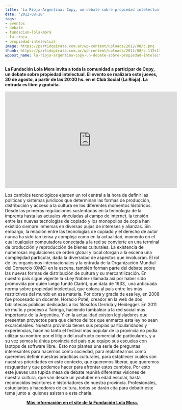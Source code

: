 ```yaml
---
title: 'La Rioja-Argentina: Copy, un debate sobre propiedad intelectual.'
date: '2012-08-28'
tags:
- eventos
- debate
- fundacion-lola-mora
- la-rioja
- propiedad-intelectual
image: https://partidopirata.com.ar/wp-content/uploads/2012/08/c.png
thumb: https://partidopirata.com.ar/wp-content/uploads/2012/08/c-115x115.png
wppost_name: la-rioja-argentina-copy-un-debate-sobre-propiedad-intelectual
---
```


<strong>La Fundación Lola Mora invita a toda la comunidad a participar de Copy, un debate sobre propiedad intelectual. El evento se realizara este jueves, 30 de agosto, a partir de las 20:00 hs. en el Club Social (La Rioja). La entrada es libre y gratuita.</strong>

<center>
<iframe src="http://www.youtube.com/embed/UI0dRLqqvgc" frameborder="0" width="560" height="315"></iframe></center>
<p style="text-align: left;">
Los cambios tecnológicos ejercen un rol central a la hora de definir las políticas y sistemas jurídicos que determinan las formas de producción, distribución y acceso a la cultura en los diferentes momentos históricos. Desde las primeras regulaciones sustentadas en la tecnología de la imprenta hasta las actuales vinculadas al campo de internet, la tensión entre las nuevas tecnologías de copiado y los monopolios de copia han existido siempre inmersas en diversas pujas de intereses y alianzas. Sin embargo, la relación entre las tecnologías de copiado y el derecho de autor nunca ha sido tan tensa y compleja como en la actualidad, momento en el cual cualquier computadora conectada a la red se convierte en una terminal de producción y reproducción de bienes culturales. La existencia de numerosas regulaciones de orden global y local otorgan a la escena una complejidad particular, dada la diversidad de aspectos que involucran. El rol de los organismos internacionales y
la entrada de la Organización Mundial del Comercio (OMC) en la escena, también forman parte del debate sobre las nuevas formas de distribución de cultura y su mercantilización.
En nuestro país sigue vigente la «Ley Noble» (llamada así por haber sido promovida por quien luego fundó Clarín), que data de 1933,  una anticuada norma sobre propiedad intelectual, que coloca al país entre los más restrictivos del mundo en esa materia. Por obra y gracia de esa ley, en 2008 fue procesado un docente, Horacio Potel, creador en la web de dos bibliotecas públicas dedicadas a los filósofos Derrida y Heidegger. En 2011 se multo y proceso a Taringa, haciendo tambalear a la red social mas importante de la Argentina. Y en la actualidad existen legisladores que presentan proyectos para que ciertos delitos que enmarca esta ley no sean excarcelables.
Nuestra provincia tienes sus propias particularidades y experiencias, hace no tanto el festival mas popular de la provincia no podía utilizar su nombre por el litigio del usufructo comercial de particulares, y a su vez somos la única provincia del país que equipo sus escuelas con laptops de software libre.  Esto nos plantea una serie de preguntas interesantes para hacernos como sociedad, para replantearnos como queremos definir nuestras practicas culturales, para establecer cuales son nuestras prioridades en este contexto, que queremos liberar, que queremos resguardar y que podemos hacer para afrontar estos cambios.
Por esto este jueves una tupida mesa de debate reunirá diferentes visiones de nuestra cultura, que van desde un youtuber en edad escolar, hasta reconocidos escritores e historiadores de nuestra provincia. Profesionales, estudiantes y hacedores de cultura, todos se darán cita para debatir este tema junto a  quienes asistan a esta charla.</p>
<p style="text-align: center;">
<strong><a href="http://www.fundacionlolamora.org.ar/2012/08/Copy.html" target="_blank">Más información en el site de la Fundación Lola Mora.</a></strong></p>
